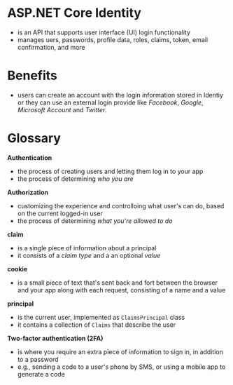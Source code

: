 # ASP.NET Core Identity
- is an API that supports user interface (UI) login functionality
- manages uers, passwords, profile data, roles, claims, token, email confirmation, and more

# Benefits
- users can create an account with the login information stored in Identiy or they can use an external login provide like _Facebook_, _Google_, _Microsoft Account_ and _Twitter_.

# Glossary

**Authentication**
- the process of creating users and letting them log in to your app
- the process of determining _who you are_

**Authorization**
- customizing the experience and controlloing what user's can do, based on the current logged-in user
- the process of determining _what you're allowed to do_

**claim**
- is a single piece of information about a principal
- it consists of a _claim type_ and a an optional _value_

**cookie**
- is a small piece of text that's sent back and fort between the browser and your app along with each request, consisting of a name and a value

**principal**
- is the current user, implemented as `ClaimsPrincipal` class
- it contains a collection of `Claims` that describe the user

**Two-factor authentication (2FA)**
- is where you require an extra piece of information to sign in, in addition to a password
- e.g., sending a code to a user's phone by SMS, or using a mobile app to generate a code
